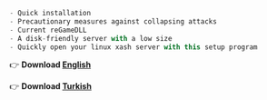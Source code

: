 ```js
- Quick installation
- Precautionary measures against collapsing attacks
- Current reGameDLL
- A disk-friendly server with a low size
- Quickly open your linux xash server with this setup program
```

👉 __Download [English](https://github.com/qberkdc/Xash3D-CH-Quick-Installer/tree/public/english)__

👉 __Download [Turkish](https://github.com/qberkdc/Xash3D-CH-Quick-Installer/tree/public/turkish)__
